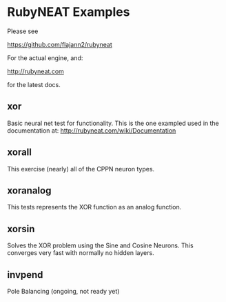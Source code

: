 RubyNEAT Examples
=================

Please see

https://github.com/flajann2/rubyneat

For the actual engine, and:

http://rubyneat.com

for the latest docs.



xor
---
Basic neural net test for functionality. This is the one exampled used in the
documentation at: http://rubyneat.com/wiki/Documentation

xorall
------
This exercise (nearly) all of the CPPN neuron types.

xoranalog
---------
This tests represents the XOR function as an analog function.

xorsin
------
Solves the XOR problem using the Sine and Cosine Neurons.
This converges very fast with normally no hidden layers.

invpend
-------
Pole Balancing (ongoing, not ready yet)
